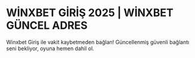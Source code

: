 # WİNXBET GİRİŞ 2025 | WİNXBET GÜNCEL ADRES
Winxbet Giriş ile vakit kaybetmeden bağlan! Güncellenmiş güvenli bağlantı seni bekliyor, oyuna hemen dahil ol.

